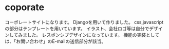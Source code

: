 # coporate

コーポレートサイトになります。
Djangoを用いて作りました。
css,javascriptの部分はテンプレートを用いています。
イラスト、会社ロゴ等は自分でデザインしてみました。
レスポンシブデザインになっています。
機能の実装としては、「お問い合わせ」のE-mailの送信部分が該当。

